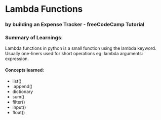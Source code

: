 # Lambda Functions
### by building an Expense Tracker - freeCodeCamp Tutorial

### Summary of Learnings:
Lambda functions in python is a small function using the lambda keyword. Usually one-liners used for short operations
eg: lambda arguments: expression.

#### Concepts learned:
- list()
- .append()
- dictionary
- sum()
- filter()
- input()
- float()
